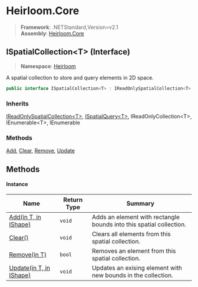 # Heirloom.Core

> **Framework**: .NETStandard,Version=v2.1  
> **Assembly**: [Heirloom.Core][0]

## ISpatialCollection\<T> (Interface)

> **Namespace**: [Heirloom][0]

A spatial collection to store and query elements in 2D space.

```cs
public interface ISpatialCollection<T> : IReadOnlySpatialCollection<T>, ISpatialQuery<T>, IReadOnlyCollection<T>, IEnumerable<T>, IEnumerable
```

### Inherits

[IReadOnlySpatialCollection\<T>][1], [ISpatialQuery\<T>][2], IReadOnlyCollection\<T>, IEnumerable\<T>, IEnumerable

### Methods

[Add][3], [Clear][4], [Remove][5], [Update][6]

## Methods

#### Instance

| Name                         | Return Type | Summary                                                             |
|------------------------------|-------------|---------------------------------------------------------------------|
| [Add(in T, in IShape)][3]    | `void`      | Adds an element with rectangle bounds into this spatial collection. |
| [Clear()][4]                 | `void`      | Clears all elements from this spatial collection.                   |
| [Remove(in T)][5]            | `bool`      | Removes an element from this spatial collection.                    |
| [Update(in T, in IShape)][6] | `void`      | Updates an exising element with new bounds in the collection.       |

[0]: ../../Heirloom.Core.md
[1]: IReadOnlySpatialCollection[T].md
[2]: ISpatialQuery[T].md
[3]: ISpatialCollection[T]/Add.md
[4]: ISpatialCollection[T]/Clear.md
[5]: ISpatialCollection[T]/Remove.md
[6]: ISpatialCollection[T]/Update.md
